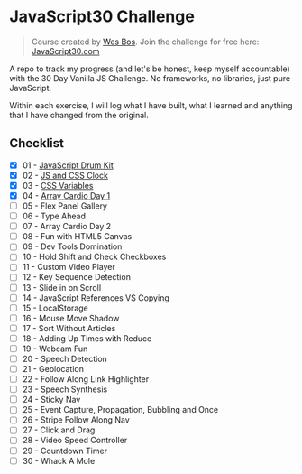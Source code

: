# JavaScript30 Challenge

> Course created by [Wes Bos](https://github.com/wesbos). Join the challenge for free here: [JavaScript30.com](https://JavaScript30.com)

A repo to track my progress (and let's be honest, keep myself accountable) with the 30 Day Vanilla JS Challenge. No frameworks, no libraries, just pure JavaScript.

Within each exercise, I will log what I have built, what I learned and anything that I have changed from the original.

## Checklist

- [x] 01 - [JavaScript Drum Kit](https://github.com/stranskycaro/JavaScript30/tree/master/Challenges/01%20-%20JavaScript%20Drum%20Kit)
- [x] 02 - [JS and CSS Clock](https://github.com/stranskycaro/JavaScript30/tree/master/Challenges/02%20-%20JS%20and%20CSS%20Clock)
- [x] 03 - [CSS Variables](https://github.com/stranskycaro/JavaScript30/tree/master/Challenges/03%20-%20CSS%20Variables)
- [x] 04 - [Array Cardio Day 1](https://github.com/stranskycaro/JavaScript30/tree/master/Challenges/04%20-%20Array%20Cardio%20Day%201)
- [ ] 05 - Flex Panel Gallery
- [ ] 06 - Type Ahead
- [ ] 07 - Array Cardio Day 2
- [ ] 08 - Fun with HTML5 Canvas
- [ ] 09 - Dev Tools Domination
- [ ] 10 - Hold Shift and Check Checkboxes
- [ ] 11 - Custom Video Player
- [ ] 12 - Key Sequence Detection
- [ ] 13 - Slide in on Scroll
- [ ] 14 - JavaScript References VS Copying
- [ ] 15 - LocalStorage
- [ ] 16 - Mouse Move Shadow
- [ ] 17 - Sort Without Articles
- [ ] 18 - Adding Up Times with Reduce
- [ ] 19 - Webcam Fun
- [ ] 20 - Speech Detection
- [ ] 21 - Geolocation
- [ ] 22 - Follow Along Link Highlighter
- [ ] 23 - Speech Synthesis
- [ ] 24 - Sticky Nav
- [ ] 25 - Event Capture, Propagation, Bubbling and Once
- [ ] 26 - Stripe Follow Along Nav
- [ ] 27 - Click and Drag
- [ ] 28 - Video Speed Controller
- [ ] 29 - Countdown Timer
- [ ] 30 - Whack A Mole
